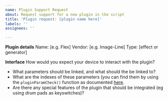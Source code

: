 ```yaml
---
name: Plugin Support Request
about: Request support for a new plugin in the script
title: 'Plugin request: [plugin name here]'
labels: ''
assignees: ''

---
```


**Plugin details**
Name: [e.g. Flex]
Vendor: [e.g. Image-Line]
Type: [effect or generator]

**Interface**
How would you expect your device to interact with the plugin?

* What parameters should be linked, and what should the be linked to?
* What are the indexes of these parameters (you can find them by using the `pluginParamCheck()` function as documented [here](https://github.com/MaddyGuthridge/fl_param_checker/#user-content-usage).
* Are there any special features of the plugin that should be integrated (eg using drum pads as keyswitches)?
